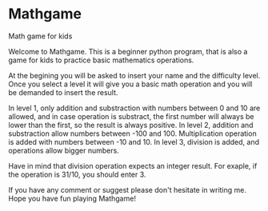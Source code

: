 # Mathgame
Math game for kids 

Welcome to Mathgame. This is a beginner python program, that is also a game for kids to practice basic mathematics operations.

At the begining you will be asked to insert your name and the difficulty level. Once you select a level it will give you a basic math operation and you will be demanded to insert the result.

In level 1, only addition and substraction with numbers between 0 and 10 are allowed, and in case operation is substract, the first number will always be lower than the first, so the result is always positive.
In level 2, addition and substraction allow numbers between -100 and 100. Multiplication operation is added with numbers between -10 and 10.
In level 3, division is added, and operations allow bigger numbers. 

Have in mind that division operation expects an integer result. For exaple, if the operation is 31/10, you should enter 3.



If you have any comment or suggest please don't hesitate in writing me.
Hope you have fun playing Mathgame!
